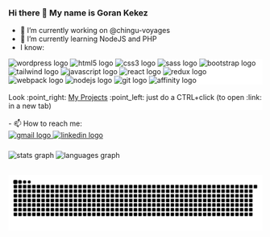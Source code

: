 ### Hi there 👋 My name is Goran Kekez

- 🔭 I’m currently working on @chingu-voyages
- 🌱 I’m currently learning NodeJS and PHP
- I know:
<div align="left" style="background-color:#FFFFFF">
  <img src="https://raw.githubusercontent.com/Maxi69K/devicon/master/icons/wordpress/wordpress-plain.svg" height="30" width="42" alt="wordpress logo"  />
  <img src="https://raw.githubusercontent.com/Maxi69K/devicon/master/icons/html5/html5-original.svg" height="30" width="42" alt="html5 logo"  />
  <img src="https://cdn.jsdelivr.net/gh/devicons/devicon/icons/css3/css3-original.svg" height="30" width="42" alt="css3 logo"  />
  <img src="https://cdn.jsdelivr.net/gh/devicons/devicon/icons/sass/sass-original.svg" height="30" width="42" alt="sass logo"  />
  <img src="https://cdn.jsdelivr.net/gh/devicons/devicon/icons/bootstrap/bootstrap-original.svg" height="30" width="42" alt="bootstrap logo"  />
  <img src="https://raw.githubusercontent.com/Maxi69K/devicon/master/icons/tailwindcss/tailwindcss-plain.svg" height="30" width="42" alt="tailwind logo"  />
  <img src="https://cdn.jsdelivr.net/gh/devicons/devicon/icons/javascript/javascript-original.svg" height="30" width="42" alt="javascript logo"  />
  <img src="https://cdn.jsdelivr.net/gh/devicons/devicon/icons/react/react-original.svg" height="30" width="42" alt="react logo"  />
  <img src="https://raw.githubusercontent.com/Maxi69K/devicon/master/icons/redux/redux-original.svg" height="30" width="42" alt="redux logo"  />
  <img src="https://cdn.jsdelivr.net/gh/devicons/devicon/icons/webpack/webpack-original.svg" height="30" width="42" alt="webpack logo"  />
  <img src="https://cdn.jsdelivr.net/gh/devicons/devicon/icons/nodejs/nodejs-original.svg" height="30" width="42" alt="nodejs logo"  />
  <img src="https://cdn.jsdelivr.net/gh/devicons/devicon/icons/git/git-original.svg" height="30" width="42" alt="git logo"  />
  <img src="https://icongr.am/simple/affinitydesigner.svg?size=100&color=009dff&colored=false" height="30" width="42" alt="affinity logo"  />
</div>
</br>
<div align="left" style="background-color:#FFFFFF">
Look :point_right:  <a href="https://webdesign-serbia.eu.org">My Projects</a> :point_left: just do a CTRL+click (to open :link: in a new tab)
 </div>
 </br>
- 📫 How to reach me:
<div align="left">
  <a href="mailto:webdevelopermaxi@gmail.com">
    <img src="https://img.shields.io/static/v1?message=Gmail&logo=gmail&label=&color=D14836&logoColor=white&labelColor=&style=for-the-badge" height="35" alt="gmail logo"  />
  </a>
  <a href="https://www.linkedin.com/in/goran-kekez-01688a203/" target="_blank">
    <img src="https://img.shields.io/static/v1?message=LinkedIn&logo=linkedin&label=&color=0077B5&logoColor=white&labelColor=&style=for-the-badge" height="35" alt="linkedin logo"  />
  </a>
</div>

###
<div align="left">
  <img src="https://github-readme-stats.vercel.app/api?hide_title=false&hide_rank=false&show_icons=true&include_all_commits=true&count_private=true&disable_animations=false&theme=dracula&locale=en&hide_border=false&username=maxi69k" height="150" alt="stats graph"  />
  <img src="https://github-readme-stats.vercel.app/api/top-langs?locale=en&hide_title=false&layout=compact&card_width=320&langs_count=5&theme=dracula&hide_border=false&username=maxi69k" height="150" alt="languages graph"  />
</div>
<br clear="both">

![snake gif](https://raw.githubusercontent.com/Maxi69K/Maxi69K/main/snake.svg)

<!--
**Maxi69K/Maxi69K** is a ✨ _special_ ✨ repository because its `README.md` (this file) appears on your GitHub profile.

Here are some ideas to get you started:

- 🔭 I’m currently working on ...
- 🌱 I’m currently learning ...
- 👯 I’m looking to collaborate on ...
- 🤔 I’m looking for help with ...
- 💬 Ask me about ...
- 📫 How to reach me: ...
- 😄 Pronouns: ...
- ⚡ Fun fact: ...
-->
